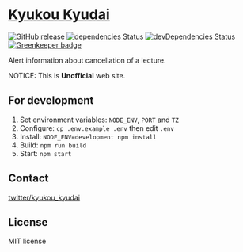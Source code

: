 # [Kyukou Kyudai](https://kyukou-kyudai.herokuapp.com/)

[![GitHub release](https://img.shields.io/github/release/qdai/kyukou.svg)](https://github.com/qdai/kyukou/releases/latest)
[![dependencies Status](https://david-dm.org/qdai/kyukou/status.svg)](https://david-dm.org/qdai/kyukou)
[![devDependencies Status](https://david-dm.org/qdai/kyukou/dev-status.svg)](https://david-dm.org/qdai/kyukou?type=dev)
[![Greenkeeper badge](https://badges.greenkeeper.io/qdai/kyukou.svg)](https://greenkeeper.io/)

Alert information about cancellation of a lecture.

NOTICE: This is **Unofficial** web site.

## For development

1. Set environment variables: `NODE_ENV`, `PORT` and `TZ`
2. Configure: `cp .env.example .env` then edit `.env`
3. Install: `NODE_ENV=development npm install`
4. Build: `npm run build`
5. Start: `npm start`

## Contact

[twitter/kyukou_kyudai](https://twitter.com/kyukou_kyudai)

## License

MIT license
